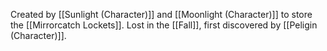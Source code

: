 Created by [[Sunlight (Character)]] and [[Moonlight (Character)]] to store the [[Mirrorcatch Lockets]]. Lost in the [[Fall]], first discovered by [[Peligin (Character)]].